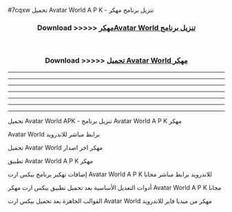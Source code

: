 #7cqxw تحميل Avatar World  A P K - تنزيل برنامج مهكر



<div align="center">
<h3>Download >>>>> <a href="https://runaway1.web.app/?sq=Avatar World ">مهكرAvatar World  تنزيل برنامج</a></h3><br>

<h3>Download >>>>> <a href="https://runaway1.web.app/?sq=Avatar World ">تحميل Avatar World  مهكر</a></h3>
</div>


----------------------------------------------------------

----------------------------------------------------------

----------------------------------------------------------

----------------------------------------------------------

----------------------------------------------------------

----------------------------------------------------------

----------------------------------------------------------

تحميل Avatar World  APK - تنزيل برنامج Avatar World  A P K مهكر

Avatar World  برابط مباشر للاندرويد

تحميل Avatar World  مهكر اخر اصدار

تطبيق Avatar World  A P K مهكر

إضافات تهكير برنامج بيكس ارت Avatar World  A P K للاندرويد برابط مباشر مجانا

أدوات التعديل الأساسية بعد تحميل تطبيق بيكس ارت مهكر Avatar World  A P K مجانا

القوالب الجاهزة بعد تحميل بيكس ارت Avatar World  مهكر من ميديا فاير للاندرويد


